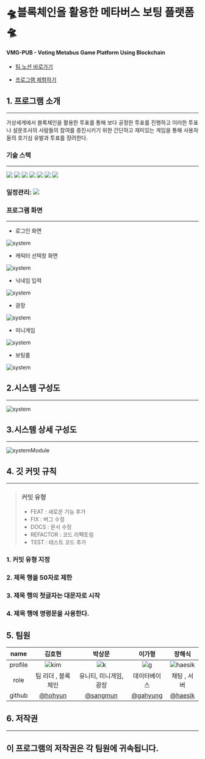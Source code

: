 #  🛸블록체인을 활용한 메타버스 보팅 플랫폼🛸
#### VMG-PUB - Voting Metabus Game Platform Using Blockchain
* [팀 노션 바로가기][notionlink]

[notionlink]: https://www.notion.so/VMG-PUB-Voting-Metaverse-Game-Platform-Using-Blockchain-d76ebc92351e4cd287aa455026129300

* [프로그램 체험하기][gamelink]

[gamelink]: https://dlrkdmsdkdldnavercom.itch.io/testing45


## 1. 프로그램 소개
------------------------
가상세계에서 블록체인을 활용한 투표를 통해 보다 공정한 투표를 진행하고 이러한 투표나 설문조사의 사람들의 참여를 증진시키기 위한 간단하고 재미있는 게임을 통해 사용자들의 호기심 유발과 투표를 장려한다.
### 기술 스택
------------------------------------
<img src="https://img.shields.io/badge/unity-47A248?style=for-the-badge&logo=Unity&logoColor=white">
<img src="https://img.shields.io/badge/firebase-FFCA28?style=for-the-badge&logo=firebase&logoColor=white">
<img src="https://img.shields.io/badge/amazonaws-232F3E?style=for-the-badge&logo=amazonaws&logoColor=white"> 
<img src="https://img.shields.io/badge/github-181717?style=for-the-badge&logo=github&logoColor=white">
<img src="https://img.shields.io/badge/git-F05032?style=for-the-badge&logo=git&logoColor=white">
<img src="https://img.shields.io/badge/webgl-61DAFB?style=for-the-badge&logo=WebGL&logoColor=black">
<img src="https://img.shields.io/badge/solidity-7952B3?style=for-the-badge&logo=Solidity&logoColor=white">

### 일정관리: <img src="https://img.shields.io/badge/notion-A86454?style=for-the-badge&logo=notion&logoColor=white">
   
### 프로그램 화면 
------------------------
* 로그인 화면    

![system](./img/image01.PNG)


* 캐릭터 선택창 화면

![system](./img/image02.PNG)

* 닉네임 입력

![system](./img/image03.PNG)

* 광장

![system](./img/image04.PNG)

* 미니게임

![system](./img/image05.PNG)

* 보팅룸

![system](./img/image08.PNG)


## 2.시스템 구성도
------------------------

![system](./img/sy.PNG)

## 3.시스템 상세 구성도
------------------------
![systemModule](./img/systemModule.PNG)

## 4. 깃 커밋 규칙
_____________________
> ### 커밋 유형
> + FEAT : 새로운 기능 추가
> + FIX : 버그 수정
> + DOCS : 문서 수정
> + REFACTOR : 코드 리팩토링
> + TEST : 테스트 코드 추가
### 1. 커밋 유형 지정
### 2. 제목 행을 50자로 제한
### 3. 제목 행의 첫글자는 대문자로 시작
### 4. 제목 행에 명령문을 사용한다.   
   

## 5. 팀원
| name | 김호현 | 박상문 | 이가형 | 장해식| 
|:---:|:------:|:-----:|:-----:|:-----:|
|profile|![kim](./img/kimho.PNG) |![k](./img/k.jpg) |![g](./img/gahyung.jpg) | ![haesik](./img/haesik.jpg)|
|role|팀 리더 , 블록체인|유니티, 미니게임, 광장 | 데이터베이스 | 채팅 , 서버
|github|[@hohyun][hoholink]|[@sangmun][Pimlink]|[@gahyung][glink]|[@haesik][hlink]|

[hoholink]: https://github.com/HohyunKim-kr
[Pimlink]: https://github.com/tkdans7589
[glink]: https://github.com/dlrkdmsdkdld
[hlink]: https://github.com/gotlr98

## 6. 저작권
-------------
## 이 프로그램의 저작권은 각 팀원에 귀속됩니다.